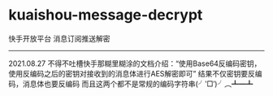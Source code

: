 # kuaishou-message-decrypt
快手开放平台 消息订阅推送解密 

---
2021.08.27 不得不吐槽快手那糊里糊涂的文档介绍：“使用Base64反编码密钥，使用反编码之后的密钥对接收到的消息体进行AES解密即可”
结果不仅密钥要反编码，消息体也要反编码
而且这两个都不是常规的编码字符串(╯‵□′)╯︵┻━┻
